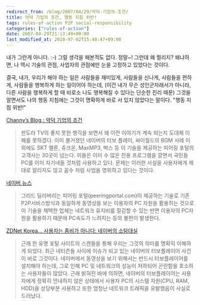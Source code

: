 ```yaml
---
redirect_from: /blog/2007/04/29/악덕-기업의-조건/
title: 악덕 기업의 조건, 행동 지침 위반!
tags: rules-of-action P2P social-responsibility
categories: ["rules-of-action"]
date: 2007-04-29T21:13:49+09:00
last_modified_at: 2010-07-02T15:40:47+09:00
---
```

내가 그런게 아니다. :-) 그럴 생각을 해본적도 없다. 정말~! 그런데 왜
찔리지? 왜냐하면, 나 역시 기술의 관점, 사업자의 관점에만 눈을 고정하고
있었다는 것이다.

결국, 내가, 우리가 해야 하는 일은 사람들을 재미있게, 사람들을 신나게,
사람들을 편하게, 사람들을 행복하게 하는 일이어야 하는데, (이건 내가 무슨
성인군자래서가 아니라, 다른 사람을 행복하게 할 때 비로소 나도 행복해질
수 있다는 단순한 진리 때문) 그것을 알면서도 나의 행동 지침에는 그것이
명확하게 바로 서 있지 않았다는 말이다. "행동 지침 위반!"


[Channy’s Blog : 악덕 기업의 조건](http://channy.tistory.com/156)

> 판도라 TV의 좋지 못한 행각을 보면서 왜 이런 이야기가 계속 되는지 도대체
> 이해를 못하겠다. 이미 불거졌던 네이버의 터보 플레이, 싸이월드의 BGM
> 사례 이외에도 SKT 멜론, 쥬크온, MaxMP3, 벅스 등 이 기술을 제공하는
> 피어링 포털의 고객사는 30곳이 넘는다.
> 이들은 이미 수 많은 전용 프로그램을 깔면서 국민들 PC를 이미 자기네들
> 것처럼 사용하고 있다. 문제는 이러한 사실을 사용자에게 제대로 알리지도
> 않고 꼼수 처럼 사업을 영위하고 있다는 것이다.

[네이버 뉴스](http://news.naver.com/news/read.php?mode=LSD&office_id=001&article_id=0001616500&section_id=105&menu_id=105)

> 그리드 딜리버리는 피어링 포털(peeringportal.com)이 제공하는 기술로
> 기존 P2P서비스방식과 동일하게 동영상을 보는 이용자의 PC 자원을 활용하는
> 것으로 이 기술을 채택한 업체는 네트워크 유지비를 절감할 수 있는 반면
> 이용자의 PC자원을 활용하기 때문에 PC속도가 느려지는 등의 불편이 발생한다.  

[ZDNet Korea... 사용자는 좀비가 아니다: 네이버의 소탐대실](http://www.zdnet.co.kr/itbiz/column/anchor/hsryu/0,39030308,39131846,00.htm)

> 근래 한 유명 포탈 사이트의 스캔들을 통해 우리는 그것의 의미를 명확히
> 이해하게 되었다. 최근 네티즌들 사이에 이슈가 되고 있는 네이버의
> 터보플레이어 사건이 바로 그것이다. 네이버에서 동영상을 보기 위해서는
> 반드시 터보플레이어를 설치해야 하는데, 그로 인해 PC 및 네트워크의
> 성능이 저하되어 곤란함을 호소하는 사용자들이 많았다. 근래 밝혀진
> 바에 의하면, 네이버의 터보플레이어는 사용자에게 정확히 안내하지 않은
> 상태에서 사용자 PC의 시스템 자원(CPU, RAM, HDD)을 상당부분 사용하고
> 또한 엄청난 네트워크 트래픽을 유발했음이 사실로 드러났다.


